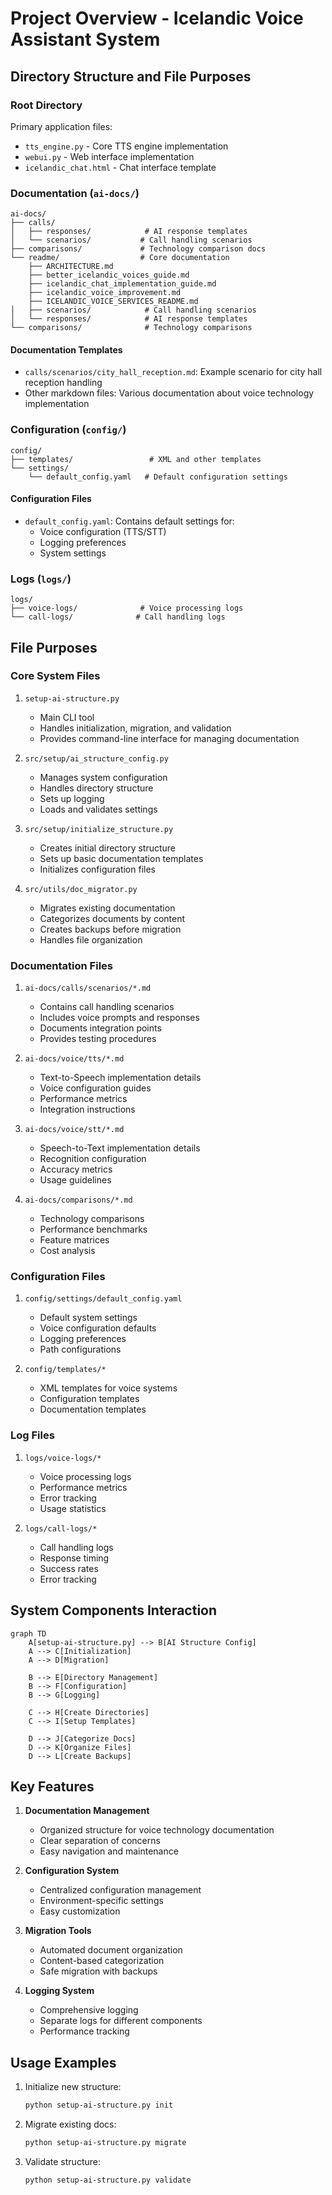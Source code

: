 # Project Overview - Icelandic Voice Assistant System

## Directory Structure and File Purposes

### Root Directory
Primary application files:
- `tts_engine.py` - Core TTS engine implementation
- `webui.py` - Web interface implementation
- `icelandic_chat.html` - Chat interface template

### Documentation (`ai-docs/`)
```
ai-docs/
├── calls/
│   ├── responses/            # AI response templates
│   └── scenarios/           # Call handling scenarios
├── comparisons/             # Technology comparison docs
└── readme/                  # Core documentation
    ├── ARCHITECTURE.md
    ├── better_icelandic_voices_guide.md
    ├── icelandic_chat_implementation_guide.md
    ├── icelandic_voice_improvement.md
    ├── ICELANDIC_VOICE_SERVICES_README.md
│   ├── scenarios/            # Call handling scenarios
│   └── responses/            # AI response templates
└── comparisons/              # Technology comparisons
```

#### Documentation Templates
- `calls/scenarios/city_hall_reception.md`: Example scenario for city hall reception handling
- Other markdown files: Various documentation about voice technology implementation

### Configuration (`config/`)
```
config/
├── templates/                 # XML and other templates
└── settings/
    └── default_config.yaml   # Default configuration settings
```

#### Configuration Files
- `default_config.yaml`: Contains default settings for:
  - Voice configuration (TTS/STT)
  - Logging preferences
  - System settings

### Logs (`logs/`)
```
logs/
├── voice-logs/              # Voice processing logs
└── call-logs/              # Call handling logs
```

## File Purposes

### Core System Files
1. `setup-ai-structure.py`
   - Main CLI tool
   - Handles initialization, migration, and validation
   - Provides command-line interface for managing documentation

2. `src/setup/ai_structure_config.py`
   - Manages system configuration
   - Handles directory structure
   - Sets up logging
   - Loads and validates settings

3. `src/setup/initialize_structure.py`
   - Creates initial directory structure
   - Sets up basic documentation templates
   - Initializes configuration files

4. `src/utils/doc_migrator.py`
   - Migrates existing documentation
   - Categorizes documents by content
   - Creates backups before migration
   - Handles file organization

### Documentation Files
1. `ai-docs/calls/scenarios/*.md`
   - Contains call handling scenarios
   - Includes voice prompts and responses
   - Documents integration points
   - Provides testing procedures

2. `ai-docs/voice/tts/*.md`
   - Text-to-Speech implementation details
   - Voice configuration guides
   - Performance metrics
   - Integration instructions

3. `ai-docs/voice/stt/*.md`
   - Speech-to-Text implementation details
   - Recognition configuration
   - Accuracy metrics
   - Usage guidelines

4. `ai-docs/comparisons/*.md`
   - Technology comparisons
   - Performance benchmarks
   - Feature matrices
   - Cost analysis

### Configuration Files
1. `config/settings/default_config.yaml`
   - Default system settings
   - Voice configuration defaults
   - Logging preferences
   - Path configurations

2. `config/templates/*`
   - XML templates for voice systems
   - Configuration templates
   - Documentation templates

### Log Files
1. `logs/voice-logs/*`
   - Voice processing logs
   - Performance metrics
   - Error tracking
   - Usage statistics

2. `logs/call-logs/*`
   - Call handling logs
   - Response timing
   - Success rates
   - Error tracking

## System Components Interaction

```mermaid
graph TD
    A[setup-ai-structure.py] --> B[AI Structure Config]
    A --> C[Initialization]
    A --> D[Migration]
    
    B --> E[Directory Management]
    B --> F[Configuration]
    B --> G[Logging]
    
    C --> H[Create Directories]
    C --> I[Setup Templates]
    
    D --> J[Categorize Docs]
    D --> K[Organize Files]
    D --> L[Create Backups]
```

## Key Features
1. **Documentation Management**
   - Organized structure for voice technology documentation
   - Clear separation of concerns
   - Easy navigation and maintenance

2. **Configuration System**
   - Centralized configuration management
   - Environment-specific settings
   - Easy customization

3. **Migration Tools**
   - Automated document organization
   - Content-based categorization
   - Safe migration with backups

4. **Logging System**
   - Comprehensive logging
   - Separate logs for different components
   - Performance tracking

## Usage Examples
1. Initialize new structure:
   ```bash
   python setup-ai-structure.py init
   ```

2. Migrate existing docs:
   ```bash
   python setup-ai-structure.py migrate
   ```

3. Validate structure:
   ```bash
   python setup-ai-structure.py validate